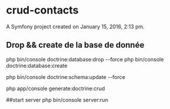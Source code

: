 # crud-contacts


A Symfony project created on January 15, 2016, 2:13 pm.


## Drop && create de la base de donnée
php bin/console doctrine:database:drop --force
php bin/console doctrine:database:create

php bin/console doctrine:schema:update --force

php app/console generate:doctrine:crud

##start server
php bin/console server:run

